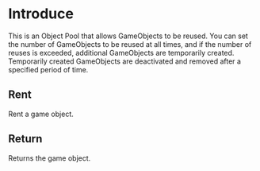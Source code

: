 # Introduce
This is an Object Pool that allows GameObjects to be reused.
You can set the number of GameObjects to be reused at all times, and if the number of reuses is exceeded, additional GameObjects are temporarily created.
Temporarily created GameObjects are deactivated and removed after a specified period of time.

## Rent
Rent a game object.

## Return
Returns the game object.
